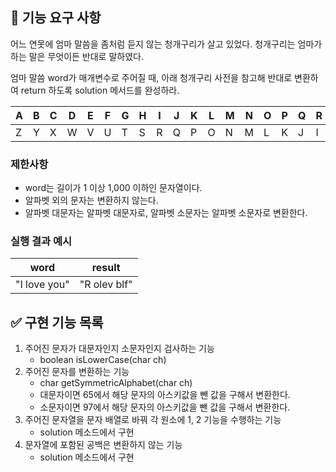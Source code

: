 ## 🚀 기능 요구 사항

어느 연못에 엄마 말씀을 좀처럼 듣지 않는 청개구리가 살고 있었다. 청개구리는 엄마가 하는 말은 무엇이든 반대로 말하였다.

엄마 말씀 word가 매개변수로 주어질 때, 아래 청개구리 사전을 참고해 반대로 변환하여 return 하도록 solution 메서드를 완성하라.

| A | B | C | D | E | F | G | H | I | J | K | L | M | N | O | P | Q | R | S | T | U | V | W | X | Y | Z |
| --- | --- | --- | --- | --- | --- | --- | --- | --- | --- | --- | --- | --- | --- | --- | --- | --- | --- | --- | --- | --- | --- | --- | --- | --- | --- |
| Z | Y | X | W | V | U | T | S | R | Q | P | O | N | M | L | K | J | I | H | G | F | E | D | C | B | A |

### 제한사항

- word는 길이가 1 이상 1,000 이하인 문자열이다.
- 알파벳 외의 문자는 변환하지 않는다.
- 알파벳 대문자는 알파벳 대문자로, 알파벳 소문자는 알파벳 소문자로 변환한다.

### 실행 결과 예시

| word | result |
| --- | --- |
| "I love you" | "R olev blf" |

## ✅ 구현 기능 목록
1. 주어진 문자가 대문자인지 소문자인지 검사하는 기능
	- boolean isLowerCase(char ch)
2. 주어진 문자를 변환하는 기능
	- char getSymmetricAlphabet(char ch)
	- 대문자이면 65에서 해당 문자의 아스키값을 뺀 값을 구해서 변환한다.
	- 소문자이면 97에서 해당 문자의 아스키값을 뺀 값을 구해서 변환한다.
3. 주어진 문자열을 문자 배열로 바꿔 각 원소에 1, 2 기능을 수행하는 기능
    - solution 메소드에서 구현
4. 문자열에 포함된 공백은 변환하지 않는 기능
	- solution 메소드에서 구현